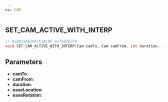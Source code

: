 ```yaml
---
ns: CAM
---
```

## SET_CAM_ACTIVE_WITH_INTERP

```c
// 0x8B15AE2987C1AC8F 0x7983E7F0
void SET_CAM_ACTIVE_WITH_INTERP(Cam camTo, Cam camFrom, int duration, int easeLocation, int easeRotation);
```

## Parameters
* **camTo**:
* **camFrom**:
* **duration**:
* **easeLocation**:
* **easeRotation**:
